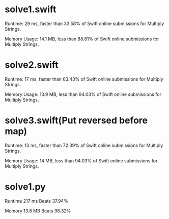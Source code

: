 # solve1.swift

Runtime: 29 ms, faster than 33.58% of Swift online submissions for Multiply Strings.

Memory Usage: 14.1 MB, less than 88.81% of Swift online submissions for Multiply Strings.

# solve2.swift

Runtime: 17 ms, faster than 63.43% of Swift online submissions for Multiply Strings.

Memory Usage: 13.9 MB, less than 94.03% of Swift online submissions for Multiply Strings.

# solve3.swift(Put reversed before map)

Runtime: 13 ms, faster than 72.39% of Swift online submissions for Multiply Strings.

Memory Usage: 14 MB, less than 94.03% of Swift online submissions for Multiply Strings.

# solve1.py

Runtime 217 ms Beats 37.94%

Memory 13.8 MB Beats 98.32%
